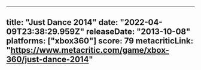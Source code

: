 
---
title: "Just Dance 2014"
date: "2022-04-09T23:38:29.959Z"
releaseDate: "2013-10-08"
platforms: ["xbox360"]
score: 79
metacriticLink: "https://www.metacritic.com/game/xbox-360/just-dance-2014"
---
